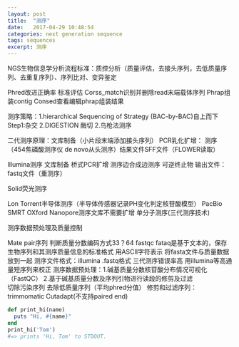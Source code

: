 ```yaml
---
layout: post
title:  "测序"
date:   2017-04-29 10:48:54
categories: next generation sequence
tags: sequences
excerpt: 测序
---
```


NGS生物信息学分析流程标准：质控分析（质量评估，去接头序列，去低质量序列、去重复序列）、序列比对、变异鉴定


Phred改进正确率 标准评估
Corss_match识别并删除read末端载体序列
Phrap组装contig
Consed查看编辑phrap组装结果

测序策略：1.hierarchical Sequencing of Strategy (BAC-by-BAC)自上而下
Step1:杂交 2.DIGESTION 酶切 2.鸟枪法测序

二代测序原理：文库制备（小片段末端添加接头序列） PCR乳化扩增： 测序（454焦磷酸测序仪  de novo从头测序）结果文件SFF文件（FLOWER读取）

Illumina测序 文库制备 桥式PCR扩增 测序边合成边测序 可逆终止物 输出文件：fastq文件（重测序）

Solid荧光测序

Lon Torrent半导体测序（半导体传感器记录PH变化判定核苷酸模型）
PacBio SMRT   OXford Nanopore测序文库不需要扩增 单分子测序(三代测序技术)


测序数据预处理及质量控制

Mate pair序列 
判断质量分数编码方式33？64 fastqc  fataq是基于文本的，保存生物序列和其测序质量信息的标准格式 用ASCII字符表示 将fasta文件与质量数据放到一起
测序文件格式：illumina  .fastq格式
三代测序错误率高 用illumina等高通量短序列来校正
测序数据预处理：1.碱基质量分数核苷酸分布情况可视化 （FastQC） 2.基于碱基质量分数及序列引物进行读段的修剪及过滤  
切除污染序列 去除低质量序列（平均phred分值）
修剪和过滤序列：trimmomatic Cutadapt(不支持paired end)

```ruby
def print_hi(name)
  puts "Hi, #{name}"
end
print_hi('Tom')
#=> prints 'Hi, Tom' to STDOUT.
```


